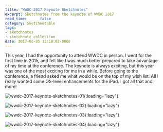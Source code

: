```yaml
---
title: "WWDC 2017 Keynote Sketchnotes"
excerpt: Sketchnotes from the keynote of WWDC 2017
read_time:      false
category: Sketchnotable
tags:
- sketchnotes
- sketchnote collection
date: 2017-06-05 13:18:02-0800
---
```


This year, I had the opportunity to attend WWDC in person. I went for the first time in 2015, and felt like I was much better prepared to take advantage of my time at the conference. The keynote is always exciting, but this year was one of the most exciting for me in a while. Before going to the conference, a friend asked me what would be on the top of my wish list. All I really wanted some OS-level enhancements for the iPad. I got all that and more!

![wwdc-2017-keynote-sketchnotes-01](https://media.bennorris.org/images/sketchnotable/wwdc-2017/wwdc-2017-keynote-sketchnotes-01.jpg){:loading="lazy"}

![wwdc-2017-keynote-sketchnotes-02](https://media.bennorris.org/images/sketchnotable/wwdc-2017/wwdc-2017-keynote-sketchnotes-02.jpg){:loading="lazy"}

![wwdc-2017-keynote-sketchnotes-03](https://media.bennorris.org/images/sketchnotable/wwdc-2017/wwdc-2017-keynote-sketchnotes-03.jpg){:loading="lazy"}

![wwdc-2017-keynote-sketchnotes-04](https://media.bennorris.org/images/sketchnotable/wwdc-2017/wwdc-2017-keynote-sketchnotes-04.jpg){:loading="lazy"}
